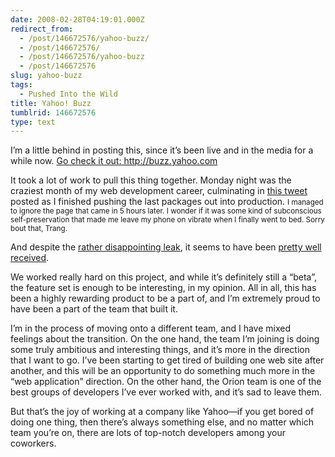 ```yaml
---
date: 2008-02-28T04:19:01.000Z
redirect_from:
  - /post/146672576/yahoo-buzz/
  - /post/146672576/
  - /post/146672576/yahoo-buzz
  - /post/146672576
slug: yahoo-buzz
tags:
  - Pushed Into the Wild
title: Yahoo! Buzz
tumblrid: 146672576
type: text
---
```

<p>I&rsquo;m a little behind in posting this, since it&rsquo;s been live and in the media for a while now. <a href="http://buzz.yahoo.com">Go check it out: http://buzz.yahoo.com</a></p>

<p>It took a lot of work to pull this thing together.  Monday night was the craziest month of my web development career, culminating in <a href="http://twitter.com/isaacschlueter/statuses/759204492">this tweet</a> posted as I finished pushing the last packages out into production.  <small>I managed to ignore the page that came in 5 hours later. I wonder if it was some kind of subconscious self-preservation that made me leave my phone on vibrate when I finally went to bed.  Sorry bout that, Trang.</small></p>

<p>And despite the <a href="http://valleywag.com/357006/screenshots-of-yahoo-buzz-a-digg-competitor">rather disappointing leak</a>, it seems to have been <a href="http://www.readwriteweb.com/archives/why_yahoo_buzz_is_a_brilliant_idea.php">pretty well received</a>.</p>

<p>We worked really hard on this project, and while it&rsquo;s definitely still a &ldquo;beta&rdquo;, the feature set is enough to be interesting, in my opinion.  All in all, this has been a highly rewarding product to be a part of, and I&rsquo;m extremely proud to have been a part of the team that built it.</p>

<p>I&rsquo;m in the process of moving onto a different team, and I have mixed feelings about the transition.  On the one hand, the team I&rsquo;m joining is doing some truly ambitious and interesting things, and it&rsquo;s more in the direction that I want to go.  I&rsquo;ve been starting to get tired of building one web site after another, and this will be an opportunity to do something much more in the &ldquo;web application&rdquo; direction.  On the other hand, the Orion team is one of the best groups of developers I&rsquo;ve ever worked with, and it&rsquo;s sad to leave them.</p>

<p>But that&rsquo;s the joy of working at a company like Yahoo&mdash;if you get bored of doing one thing, then there&rsquo;s always something else, and no matter which team you&rsquo;re on, there are lots of top-notch developers among your coworkers.</p>
